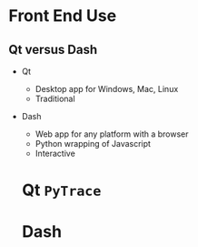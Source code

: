 # Front End Use

## Qt versus Dash

* Qt
  * Desktop app for Windows, Mac, Linux
  * Traditional
* Dash
  * Web app for any platform with a browser
  * Python wrapping of Javascript
  * Interactive


  # Qt `PyTrace`


  # Dash
